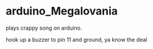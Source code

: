 # arduino_Megalovania
plays crappy song on arduino.

hook up a buzzer to pin 11 and ground, ya know the deal
